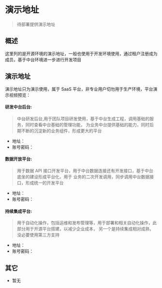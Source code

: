 # 演示地址

> 待部署提供演示地址

## 概述

这里列的是开源环境的演示地址，一般也使用于开发环境使用，通过租户注册成为成员，基于中台环境进一步进行开发项目

<iframeVideo ihtml="https://player.bilibili.com/player.html?aid=90992146&cid=155380603&page=1&danmaku=0&high_quality=1"></iframeVideo >

## 演示地址

演示地址只为演示使用，属于 SaaS 平台，非专业用户切勿用于生产环境，平台演示视频预览：

#### 研发中台后台:

> 中台研发后台,用于团队项目研发使用，基于中台生成工程，调用基础的服务，同时查看中台基础的管理功能，
> 为业务中台提供基础的能力，同时后期不断的沉淀新的业务组件，形成更大的平台

- 地址：
- 账号密码：

#### 数据开放平台:

> 用于数据 API 接口开发平台，用于中台数据连接还有开发接口，基于中台底坐的建设形成平台化，用于
> 业务的二次开发调用，同步调用中台数据接口，形成统一的开发平台

- 地址：
- 账号密码：

#### 持续集成平台:

> 用于自动化操作，包括运维和发布管理等，用于部署和相关自动化操作，此部分用于开源平台搭建，以减少企业成本，
> 另一个是持续集成相对成熟，没必要使用第三方支持

- 地址：
- 账号密码：

## 其它

- 暂无

